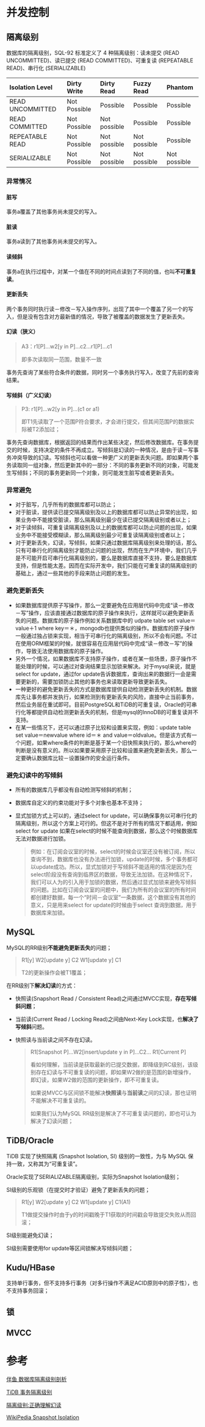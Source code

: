 # 并发控制

## 隔离级别

数据库的隔离级别，SQL-92 标准定义了 4 种隔离级别：读未提交 (READ UNCOMMITTED)、读已提交 (READ COMMITTED)、可重复读 (REPEATABLE READ)、串行化 (SERIALIZABLE)

| Isolation Level  | Dirty Write  | Dirty Read   | Fuzzy Read   | Phantom      |
| :--------------- | :----------- | :----------- | :----------- | :----------- |
| READ UNCOMMITTED | Not Possible | Possible     | Possible     | Possible     |
| READ COMMITTED   | Not Possible | Not possible | Possible     | Possible     |
| REPEATABLE READ  | Not Possible | Not possible | Not possible | Possible     |
| SERIALIZABLE     | Not Possible | Not possible | Not possible | Not possible |

### 异常情况

#### 脏写

事务a覆盖了其他事务尚未提交的写入。

#### 脏读

事务a读到了其他事务尚未提交的写入。

#### 读倾斜

事务a在执行过程中，对某一个值在不同的时间点读到了不同的值，也叫**不可重复读**。

#### 更新丢失

两个事务同时执行读－修改－写入操作序列，出现了其中一个覆盖了另一个的写入，但是没有包含对方最新值的情况，导致了被覆盖的数据发生了更新丢失。

#### 幻读（狭义）

>   A3：r1[P]...w2[y in P]...c2...r1[P]...c1
>
>   即多次读取同一范围，数量不一致

事务先查询了某些符合条件的数据，同时另一个事务执行写入，改变了先前的查询结果。

#### 写倾斜（广义幻读）

>   P3: r1[P]...w2[y in P]...(c1 or a1)
>
>   即T1先读取了一个范围P符合要求，才会进行提交，但其间范围P的数据实际被T2添加过；

事务先查询数据库，根据返回的结果而作出某些决定，然后修改数据库。在事务提交的时候，支持决定的条件不再成立。写倾斜是幻读的一种情况，是由于读－写事务冲突导致的幻读。写倾斜也可以看做一种更广义的更新丢失问题。即如果两个事务读取同一组对象，然后更新其中的一部分：不同的事务更新不同的对象，可能发生写倾斜；不同的事务更新同一个对象，则可能发生脏写或者更新丢失。

### 异常避免

-   对于脏写，几乎所有的数据库都可以防止；
-   对于脏读，提供读已提交隔离级别及以上的数据库都可以防止异常的出现，如果业务中不能接受脏读，那么隔离级别最少在读已提交隔离级别或者以上；
-   对于读倾斜，可重复读隔离级别及以上的数据库都可以防止问题的出现，如果业务中不能接受模糊读，那么隔离级别最少可重复读隔离级别或者以上；
-   对于更新丢失，幻读，写倾斜，如果只通过数据库隔离级别来处理的话，那么只有可串行化的隔离级别才能防止问题的出现，然而在生产环境中，我们几乎是不可能开启可串行化隔离级别的，要么是数据库直接不支持，要么是数据库支持，但是性能太差。因而在实际开发中，我们只能在可重复读的隔离级别的基础上，通过一些其他的手段来防止问题的发生。

### 避免更新丢失

-   如果数据库提供原子写操作，那么一定要避免在应用层代码中完成“读－修改－写”操作，应该直接通过数据库的原子操作来执行，这样就可以避免更新丢失的问题。数据库的原子操作例如关系数据库中的 udpate table set value＝value＋1 where key＝＊，mongodb也提供类似的操作。数据库的原子操作一般通过独占锁来实现，相当于可串行化的隔离级别，所以不会有问题。不过在使用ORM框架的时候，就很容易在应用层代码中完成“读－修改－写”的操作，导致无法使用数据库的原子操作。
-   另外一个情况，如果数据库不支持原子操作，或者在某一些场景，原子操作不能处理的时候，可以通过对查询结果显示加锁来解决。对于mysql来说，就是 select for update，通过for update告诉数据库，查询出来的数据行一会是需要更新的，需要加锁防止其他的事务也来读取更新导致更新丢失。
-   一种更好的避免更新丢失的方式是数据库提供自动检测更新丢失的机制。数据库先让事务都并发执行，如果检测到有更新丢失的风险，直接中止当前事务，然后业务层在重试即可。目前PostgreSQL和TiDB的可重复读，Oracle的可串行化等都提供自动检测更新丢失的机制，但是mysql的InnoDB的可重复读并不支持。
-   在某一些情况下，还可以通过原子比较和设置来实现，例如：update table set value＝newvalue where id＝＊ and value＝oldvalue。但是该方式有一个问题，如果where条件的判断是基于某一个旧快照来执行的，那么where的判断是没有意义的。所以如果要采用原子比较和设置来避免更新丢失，那么一定要确认数据库比较－设置操作的安全运行条件。

### 避免幻读中的写倾斜

-   所有的数据库几乎都没有自动检测写倾斜的机制；

-   数据库自定义的约束功能对于多个对象也基本不支持；

-   显式加锁方式上可以的，通过select for update，可以确保事务以可串行化的隔离级别，所以这个方案上可行的。但这不是对于所有的情况下都适用，例如select for update 如果在select的时候不能查询到数据，那么这个时候数据库无法对数据进行加锁。

    >   例如：在订阅会议室的时候，select的时候会议室还没有被订阅，所以查询不到，数据库也没有办法进行加锁，update的时候，多个事务都可以update成功。所以，显式加锁对于写倾斜不能适用的情况是因为在select阶段没有查询到临界区的数据，导致无法加锁。在这种情况下，我们可以人为的引入用于加锁的数据，然后通过显式加锁来避免写倾斜的问题。比如在订阅会议室的问题中，我们为所有的会议室的所有时间都创建好数据，每一个“时间－会议室”一条数据，这个数据没有其他的意义，只是用来select for update的时候由于select 查询到数据，用于数据库来加锁。

## MySQL

MySQL的RR级别**不能避免更新丢失**的问题；

>   R1[y] W2[update y] C2 W1[update y] C1
>
>   T2的更新操作会被T1覆盖；

在RR级别下**解决幻读**的方式：

-   快照读(Snapshort Read / Consistent Read)之间通过MVCC实现，**存在写倾斜问题**；

-   当前读(Current Read / Locking Read)之间由Next-Key Lock实现，也**解决了写倾斜**问题。

-   快照读与当前读之间不存在幻读。

    >   R1[Snapshot P]...W2[insert/update y in P]...C2... R1[Current P]
    >
    >   看如何理解，当前读是获取最新的已提交数据，即降级到RC级别，该级别存在幻读与不可重复读的问题，即如果W2做的是范围的新增操作，即幻读，如果W2做的范围的更新操作，即不可重复读。
    >
    >   如果说MVCC与区间锁不能解决**快照读**与**当前读**之间的幻读，那也证明不能解决不可重复读的。
    >
    >   如果我们认为MySQL RR级别是解决了不可重复读问题的，即也可认为解决了幻读问题；

## TiDB/Oracle

TiDB 实现了快照隔离 (Snapshot Isolation, SI) 级别的一致性，为与 MySQL 保持一致，又称其为“可重复读”。

Oracle实现了SERIALIZABLE隔离级别，实际为Snapshot Isolation级别；

SI级别的乐观锁（在提交时才验证）避免了更新丢失的问题；

>   R1[y] W2[update y] C2 W1[update y] C1(A1)
>
>   T1做提交操作时由于y的时间戳晚于T1获取的时间戳会导致提交失败从而回滚；

SI级别能避免幻读；

SI级别需要使用for update等区间锁解决写倾斜问题；

## Kudu/HBase

支持单行事务，但不支持多行事务（对多行操作不满足ACID原则中的原子性），也不支持事务回滚；

## 锁

## MVCC

# 参考

[伴鱼 数据库隔离级别剖析](https://tech.ipalfish.com/blog/2020/03/26/isolation/)

[TiDB 事务隔离级别](https://docs.pingcap.com/zh/tidb/v4.0/transaction-isolation-levels/)

[隔离级别:正确理解幻读](https://www.jianshu.com/p/dec05c3113eb)

[WikiPedia Snapshot Isolation](https://en.wikipedia.org/wiki/Snapshot_isolation)